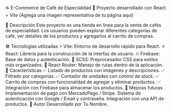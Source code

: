 ☕ E-Commerce de Café de Especialidad
🚀 Proyecto desarrollado con React + Vite
(Agrega una imagen representativa de tu página aquí)

📌 Descripción
Este proyecto es una tienda en línea para la venta de cafés de especialidad. Los usuarios pueden explorar diferentes categorías de café, ver detalles de los productos y agregarlos al carrito de compras.

🛠️ Tecnologías utilizadas
⚡ Vite: Entorno de desarrollo rápido para React.
⚛️ React: Librería para la construcción de la interfaz de usuario.
🔥 Firebase: Base de datos y autenticación.
🎨 SCSS: Preprocesador CSS para estilos más organizados.
🛒 React Router: Manejo de rutas dentro de la aplicación.
🎯 Características
✅ Listado de productos con imágenes y descripciones.
✅ Filtrado por categorías.
✅ Contador de unidades con control de stock.
✅ Carrito de compras con funcionalidad de agregar y eliminar productos.
✅ Integración con Firebase para almacenar los productos.
📌 Mejoras futuras
Implementación de pago con MercadoPago / Stripe.
Sistema de autenticación con Google / Email y contraseña.
Integración con una API de productos.
📝 Autor
Desarrollado por Tu Nombre.